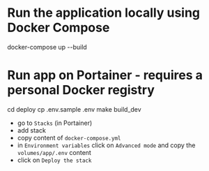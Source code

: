 # Run the application locally using Docker Compose
docker-compose up --build

# Run app on Portainer - requires a personal Docker registry
cd deploy <!-- Go to the deploy directory -->
cp .env.sample .env <!-- Copy the sample .env file and fill data -->
make build_dev <!-- Build the development version of the application -->

- go to `Stacks` (in Portainer)
- add stack
- copy content of `docker-compose.yml`
- in `Environment variables` click on `Advanced mode` and copy the `volumes/app/.env` content
- click on `Deploy the stack`
